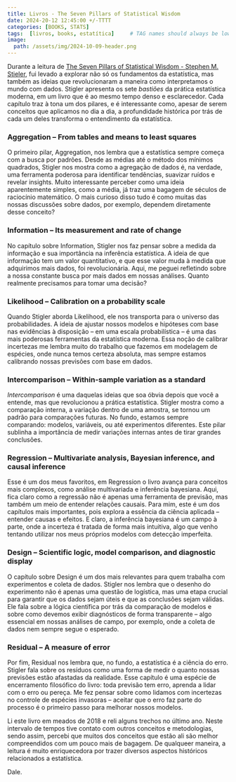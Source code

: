 ```yaml
---
title: Livros - The Seven Pillars of Statistical Wisdom
date: 2024-20-12 12:45:00 +/-TTTT
categories: [BOOKS, STATS]
tags:  [livros, books, estatítica]     # TAG names should always be lowercase
image:
  path: /assets/img/2024-10-09-header.png
---
```


Durante a leitura de [ The Seven Pillars of Statistical Wisdom  - Stephen M. Stieler](https://www.amazon.com/Seven-Pillars-Statistical-Wisdom/dp/0674088913), fui levado a explorar não só os fundamentos da estatística, mas também as ideias que revolucionaram a maneira como interpretamos o mundo com dados. Stigler apresenta os sete *bastiões* da prática estatística moderna, em um livro que é ao mesmo tempo denso e esclarecedor. Cada capítulo traz à tona um dos pilares, e é interessante como, apesar de serem conceitos que aplicamos no dia a dia, a profundidade histórica por trás de cada um deles transforma o entendimento da estatística. 

### Aggregation – From tables and means to least squares

O primeiro pilar, Aggregation, nos lembra que a estatística sempre começa com a busca por padrões. Desde as médias até o método dos mínimos quadrados, Stigler nos mostra como a agregação de dados é, na verdade, uma ferramenta poderosa para identificar tendências, suavizar ruídos e revelar insights. Muito interessante perceber como uma ideia aparentemente simples, como a média, já traz uma bagagem de séculos de raciocínio matemático. O mais curioso disso tudo é como muitas das nossas discussões sobre dados, por exemplo, dependem diretamente desse conceito?

### Information – Its measurement and rate of change

No capítulo sobre Information, Stigler nos faz pensar sobre a medida da informação e sua importância na inferência estatística. A ideia de que informação tem um valor quantitativo, e que esse valor muda à medida que adquirimos mais dados, foi revolucionária. Aqui, me peguei refletindo sobre a nossa constante busca por mais dados em nossas análises. Quanto realmente precisamos para tomar uma decisão? 

### Likelihood – Calibration on a probability scale

Quando Stigler aborda Likelihood, ele nos transporta para o universo das probabilidades. A ideia de ajustar nossos modelos e hipóteses com base nas evidências à disposição – em uma escala probabilística – é uma das mais poderosas ferramentas da estatística moderna. Essa noção de calibrar incertezas me lembra muito do trabalho que fazemos em modelagem de espécies, onde nunca temos certeza absoluta, mas sempre estamos calibrando nossas previsões com base em dados.

### Intercomparison – Within-sample variation as a standard

*Intercomparison* é uma daquelas ideias que soa óbvia depois que você a entende, mas que revolucionou a prática estatística. Stigler mostra como a comparação interna, a variação dentro de uma amostra, se tornou um padrão para comparações futuras. No fundo, estamos sempre comparando: modelos, variáveis, ou até experimentos diferentes. Este pilar sublinha a importância de medir variações internas antes de tirar grandes conclusões.

### Regression – Multivariate analysis, Bayesian inference, and causal inference

Esse é um dos meus favoritos, em Regression o livro avança para conceitos mais complexos, como análise multivariada e inferência bayesiana. Aqui, fica claro como a regressão não é apenas uma ferramenta de previsão, mas também um meio de entender relações causais. Para mim, este é um dos capítulos mais importantes, pois explora a essência da ciência aplicada – entender causas e efeitos. E claro, a inferência bayesiana é um campo à parte, onde a incerteza é tratada de forma mais intuitiva, algo que venho tentando utilizar nos meus próprios modelos com detecção imperfeita.

### Design – Scientific logic, model comparison, and diagnostic display

O capítulo sobre Design é um dos mais relevantes para quem trabalha com experimentos e coleta de dados. Stigler nos lembra que o desenho do experimento não é apenas uma questão de logística, mas uma etapa crucial para garantir que os dados sejam úteis e que as conclusões sejam válidas. Ele fala sobre a lógica científica por trás da comparação de modelos e sobre como devemos exibir diagnósticos de forma transparente – algo essencial em nossas análises de campo, por exemplo, onde a coleta de dados nem sempre segue o esperado.

### Residual – A measure of error

Por fim, Residual nos lembra que, no fundo, a estatística é a ciência do erro. Stigler fala sobre os resíduos como uma forma de medir o quanto nossas previsões estão afastadas da realidade. Esse capítulo é uma espécie de encerramento filosófico do livro: toda previsão tem erro, aprenda a lidar com o erro ou pereça. Me fez pensar sobre como lidamos com incertezas no controle de espécies invasoras – aceitar que o erro faz parte do processo é o primeiro passo para melhorar nossos modelos.


Li este livro em meados de 2018 e reli alguns trechos no último ano. Neste intervalo de tempos tive contato com outros conceitos e metodologias, sendo assim, percebi que muitos dos conceitos que estão ali são melhor compreendidos com um pouco mais de bagagem. De qualqueer maneira, a leitura é muito enriquecedora por trazer diversos aspectos históricos relacionados a estatística. 

Dale.



